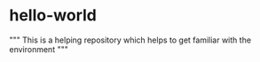 # hello-world
"""
This is a helping repository which helps to get familiar with the environment
"""
